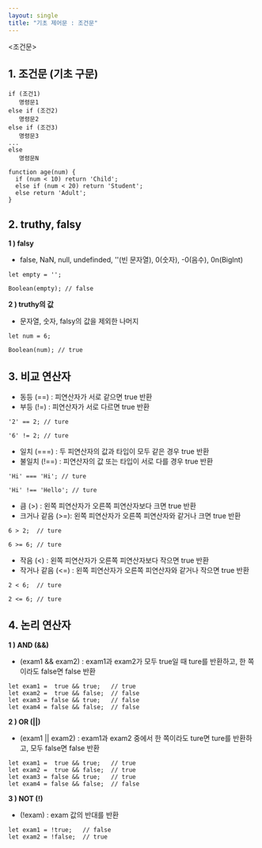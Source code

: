 ```yaml
---
layout: single
title: "기초 제어문 : 조건문"
---
```


<조건문>

## 1. 조건문 (기초 구문)

```
if (조건1)
   명령문1
else if (조건2)
   명령문2
else if (조건3)
   명령문3
...
else
   명령문N
```
```
function age(num) {
  if (num < 10) return 'Child';
  else if (num < 20) return 'Student';
  else return 'Adult';
}
```

## 2. truthy, falsy

**1 )  falsy**

- false, NaN, null, undefinded, ''(빈 문자열), 0(숫자), -0(음수), 0n(BigInt)

```
let empty = '';

Boolean(empty); // false

```

**2 ) truthy의 값**

- 문자열, 숫자, falsy의 값을 제외한 나머지

```
let num = 6;

Boolean(num); // true
```

## 3. 비교 연산자

- 동등 (==)	: 피연산자가 서로 같으면 true 반환  
- 부등 (!=) :	피연산자가 서로 다르면 true 반환  

```
'2' == 2; // ture

'6' != 2; // ture
```

- 일치 (===) : 두 피연산자의 값과 타입이 모두 같은 경우 true 반환  
- 불일치 (!==) :	피연산자의 값 또는 타입이 서로 다를 경우 true 반환  

```
'Hi' === 'Hi'; // ture

'Hi' !== 'Hello'; // ture
```

- 큼 (>)	: 왼쪽 피연산자가 오른쪽 피연산자보다 크면 true 반환   
- 크거나 같음 (>=): 왼쪽 피연산자가 오른쪽 피연산자와 같거나 크면 true 반환  

```
6 > 2;  // ture

6 >= 6; // ture

```

- 작음 (<) : 왼쪽 피연산자가 오른쪽 피연산자보다 작으면 true 반환  
- 작거나 같음 (<=)	: 왼쪽 피연산자가 오른쪽 피연산자와 같거나 작으면 true 반환  

```
2 < 6;  // ture

2 <= 6; // ture
```

## 4. 논리 연산자

**1 ) AND (&&)**

- (exam1 && exam2) : exam1과 exam2가 모두 true일 때 ture를 반환하고, 한 쪽이라도 false면 false 반환

```
let exam1 =  true && true;   // true
let exam2 =  true && false;  // false
let exam3 = false && true;   // false
let exam4 = false && false;  // false
```

**2 ) OR (||)**

- (exam1 || exam2) : exam1과 exam2 중에서 한 쪽이라도 ture면 ture를 반환하고, 모두 false면 false 반환

```
let exam1 =  true && true;   // true
let exam2 =  true && false;  // true
let exam3 = false && true;   // true
let exam4 = false && false;  // false
```

**3 ) NOT (!)**

- (!exam)	: exam 값의 반대를 반환

```
let exam1 = !true;   // false
let exam2 = !false;  // true
```


